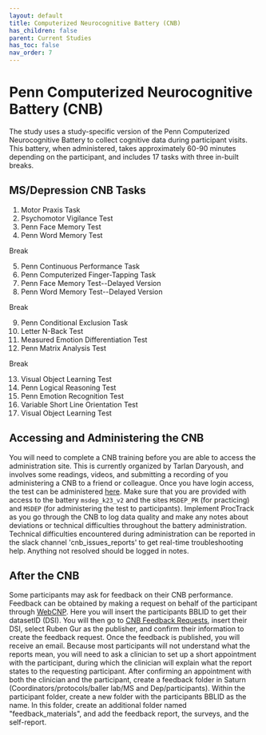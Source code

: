 ```yaml
---
layout: default
title: Computerized Neurocognitive Battery (CNB)
has_children: false
parent: Current Studies
has_toc: false
nav_order: 7
---
```


# Penn Computerized Neurocognitive Battery (CNB)

The study uses a study-specific version of the Penn Computerized Neurocognitive Battery to collect cognitive data during participant visits. This battery, when administered, takes approximately 60-90 minutes depending on the participant, and includes 17 tasks with three in-built breaks. 

## MS/Depression CNB Tasks

1. Motor Praxis Task
2. Psychomotor Vigilance Test
3. Penn Face Memory Test
4. Penn Word Memory Test

Break

5. Penn Continuous Performance Task
6. Penn Computerized Finger-Tapping Task
7. Penn Face Memory Test--Delayed Version
8. Penn Word Memory Test--Delayed Version

Break

9. Penn Conditional Exclusion Task
10. Letter N-Back Test
11. Measured Emotion Differentiation Test
12. Penn Matrix Analysis Test

Break

13. Visual Object Learning Test
14. Penn Logical Reasoning Test
15. Penn Emotion Recognition Test
16. Variable Short Line Orientation Test
17. Visual Object Learning Test

## Accessing and Administering the CNB
You will need to complete a CNB training before you are able to access the administration site. This is currently organized by Tarlan Daryoush, and involves some readings, videos, and submitting a recording of you administering a CNB to a friend or colleague. Once you have login access, the test can be administered [here](https://webcnp.med.upenn.edu/). Make sure that you are provided with access to the battery `msdep_k23_v2` and the sites `MSDEP_PR` (for practicing) and     `MSDEP` (for administering the test to participants). Implement ProcTrack as you go through the CNB to log data quality and make any notes about deviations or technical difficulties throughout the battery administration. Technical difficulties encountered during administration can be reported in the slack channel 'cnb_issues_reports' to get real-time troubleshooting help. Anything not resolved should be logged in notes.

## After the CNB
Some participants may ask for feedback on their CNB performance. Feedback can be obtained by making a request on behalf of the participant through [WebCNP](https://webcnp.med.upenn.edu/results.pl). Here you will insert the participants BBLID to get their datasetID (DSI). You will then go to [CNB Feedback Requests](https://webcnp.med.upenn.edu/request_feedback.pl), insert their DSI, select Ruben Gur as the publisher, and confirm their information to create the feedback request. Once the feedback is published, you will receive an email. Because most participants will not understand what the reports mean, you will need to ask a clinician to set up a short appointment with the participant, during which the clinician will explain what the report states to the requesting participant. After confirming an appointment with both the clinician and the participant, create a feedback folder in Saturn (Coordinators/protocols/baller lab/MS and Dep/participants). Within the participant folder, create a new folder with the participants BBLID as the name. In this folder, create an additional folder named "feedback_materials", and add the feedback report, the surveys, and the self-report. 
